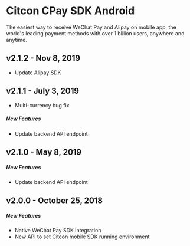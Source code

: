 # Citcon CPay SDK Android

The easiest way to receive WeChat Pay and Alipay on mobile app, the world's leading payment methods with over 1 billion users, anywhere and anytime.

##	v2.1.2 - Nov 8, 2019
* Update Alipay SDK

##  v2.1.1 - July 3, 2019
* Multi-currency bug fix

##### New Features
* Update backend API endpoint

##  v2.1.0 - May 8, 2019

##### New Features
* Update backend API endpoint

##  v2.0.0 - October 25, 2018

##### New Features
* Native WeChat Pay SDK integration 
* New API to set Citcon mobile SDK running environment
